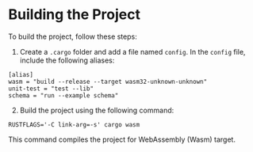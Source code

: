 # Building the Project
To build the project, follow these steps:
1. Create a `.cargo` folder and add a file named `config`. In the `config` file, include the following aliases:
```
[alias]
wasm = "build --release --target wasm32-unknown-unknown"
unit-test = "test --lib"
schema = "run --example schema"
```
2. Build the project using the following command:

```
RUSTFLAGS='-C link-arg=-s' cargo wasm
```
This command compiles the project for WebAssembly (Wasm) target.